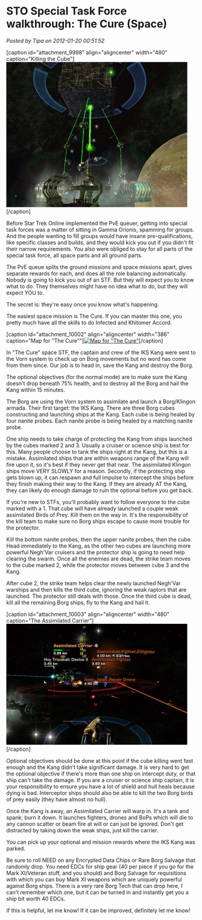 # STO Special Task Force walkthrough: The Cure (Space)

*Posted by Tipa on 2012-01-20 00:51:52*

[caption id="attachment\_9998" align="aligncenter" width="480" caption="Killing the Cube"][![](../uploads/2012/01/GameClient-2012-01-19-19-47-07-93-480x384.jpg "Killing the Cube")](../uploads/2012/01/GameClient-2012-01-19-19-47-07-93.jpg)[/caption]

Before Star Trek Online implemented the PvE queuer, getting into special task forces was a matter of sitting in Gamma Orionis, spamming for groups. And the people wanting to fill groups would have insane pre-qualifications, like specific classes and builds, and they would kick you out if you didn't fit their narrow requirements. You also were obliged to stay for all parts of the special task force, all space parts and all ground parts.

The PvE queue splits the ground missions and space missions apart, gives separate rewards for each, and does all the role balancing automatically. Nobody is going to kick you out of an STF. But they will expect you to know what to do. They themselves might have no idea what to do, but they will expect YOU to.

The secret is: they're easy once you know what's happening.

The easiest space mission is The Cure. If you can master this one, you pretty much have all the skills to do Infected and Khitomer Accord. 

[caption id="attachment\_10002" align="aligncenter" width="386" caption="Map for "The Cure""][![](../uploads/2012/01/thecure-386x480.png "Map for \"The Cure\"")](../uploads/2012/01/thecure.png)[/caption]

In "The Cure" space STF, the captain and crew of the IKS Kang were sent to the Vorn system to check up on Borg movements but no word has come from them since. Our job is to head in, save the Kang and destroy the Borg.

The optional objectives (for the normal mode) are to make sure the Kang doesn't drop beneath 75% health, and to destroy all the Borg and hail the Kang within 15 minutes.

The Borg are using the Vorn system to assimilate and launch a Borg/Klingon armada. Their first target: the IKS Kang. There are three Borg cubes constructing and launching ships at the Kang. Each cube is being healed by four nanite probes. Each nanite probe is being healed by a matching nanite probe.

One ship needs to take charge of protecting the Kang from ships launched by the cubes marked 2 and 3. Usually a cruiser or science ship is best for this. Many people choose to tank the ships right at the Kang, but this is a mistake. Assimilated ships that are within weapons range of the Kang will fire upon it, so it's best if they never get that near. The assimilated Klingon ships move VERY SLOWLY for a reason. Secondly, if the protecting ship gets blown up, it can respawn and full impulse to intercept the ships before they finish making their way to the Kang. If they are already AT the Kang, they can likely do enough damage to ruin the optional before you get back.

If you're new to STFs, you'll probably want to follow everyone to the cube marked with a 1. That cube will have already launched a couple weak assimilated Birds of Prey. Kill them on the way in. It's the responsibility of the kill team to make sure no Borg ships escape to cause more trouble for the protector. 

Kill the bottom nanite probes, then the upper nanite probes, then the cube. Head immediately to the Kang, as the other two cubes are launching more powerful Negh'Var cruisers and the protector ship is going to need help clearing the swarm. Once all the enemies are dead, the strike team moves to the cube marked 2, while the protector moves between cube 3 and the Kang.

After cube 2, the strike team helps clear the newly launched Negh'Var warships and then kills the third cube, ignoring the weak raptors that are launched. The protector still deals with those. Once the third cube is dead, kill all the remaining Borg ships, fly to the Kang and hail it.

[caption id="attachment\_10003" align="aligncenter" width="480" caption="The Assimilated Carrier"][![](../uploads/2012/01/GameClient-2012-01-19-19-59-08-61-480x320.jpg "The Assimilated Carrier")](../uploads/2012/01/GameClient-2012-01-19-19-59-08-61.jpg)[/caption]

Optional objectives should be done at this point if the cube killing went fast enough and the Kang didn't take significant damage. It is very hard to get the optional objective if there's more than one ship on intercept duty, or that ship can't take the damage. If you are a cruiser or science ship captain, it is your responsibility to ensure you have a lot of shield and hull heals because dying is bad. Interceptor ships should also be able to kill the two Borg birds of prey easily (they have almost no hull).

Once the Kang is away, an Assimilated Carrier will warp in. It's a tank and spank; burn it down. It launches fighters, drones and BoPs which will die to any cannon scatter or beam fire at will or can just be ignored. Don't get distracted by taking down the weak ships, just kill the carrier.

You can pick up your optional and mission rewards where the IKS Kang was parked.

Be sure to roll NEED on any Encrypted Data Chips or Rare Borg Salvage that randomly drop. You need EDCs for ship gear (40 per piece if you go for the Mark XI/Veteran stuff, and you should) and Borg Salvage for requisitions with which you can buy Mark XI weapons which are uniquely powerful against Borg ships. There is a very rare Borg Tech that can drop here, I can't remember which one, but it can be turned in and instantly get you a ship bit worth 40 EDCs.

If this is helpful, let me know! If it can be improved, definitely let me know!

